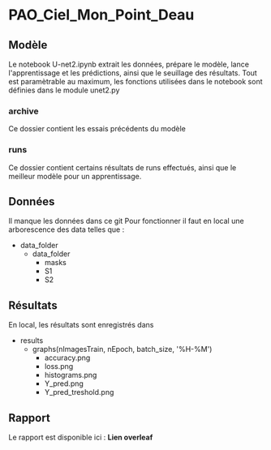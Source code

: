 # PAO_Ciel_Mon_Point_Deau

## Modèle
Le notebook U-net2.ipynb extrait les données, prépare le modèle, lance l'apprentissage et les prédictions, ainsi que le seuillage des résultats.
Tout est paramètrable au maximum, les fonctions utilisées dans le notebook sont définies dans le module unet2.py

### archive
Ce dossier contient les essais précédents du modèle

### runs
Ce dossier contient certains résultats de runs effectués, ainsi que le meilleur modèle pour un apprentissage.

## Données

Il manque les données dans ce git
Pour fonctionner il faut en local une arborescence des data telles que :

- data_folder
    - data_folder
        - masks
        - S1
        - S2

## Résultats
En local, les résultats sont enregistrés dans 
- results
    - graphs(nImagesTrain, nEpoch, batch_size, '%H-%M')
        - accuracy.png
        - loss.png
        - histograms.png
        - Y_pred.png
        - Y_pred_treshold.png

## Rapport

Le rapport est disponible ici :
**Lien overleaf**